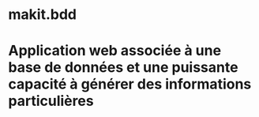 # makit.bdd
# Application web associée à une base de données et une puissante capacité à générer des informations particulières
